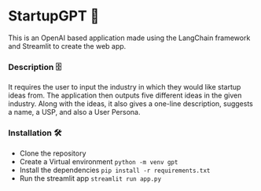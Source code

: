 # StartupGPT 🚀
This is an OpenAI based application made using the LangChain framework and Streamlit to create the web app.

### Description 🗄️
It requires the user to input the industry in which they would like startup ideas from. The application then outputs five different ideas in the given industry. Along with the ideas, it also gives a one-line description, suggests a name, a USP, and also a User Persona.

### Installation 🛠️
 - Clone the repository
 - Create a Virtual environment ```python -m venv gpt```
 - Install the dependencies  ```pip install -r requirements.txt```
 - Run the streamlit app ```streamlit run app.py```
